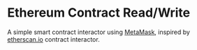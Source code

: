 # Ethereum Contract Read/Write

A simple smart contract interactor using [MetaMask](https://metamask.io/), inspired by [etherscan.io](https://etherscan.io) contract interactor.
